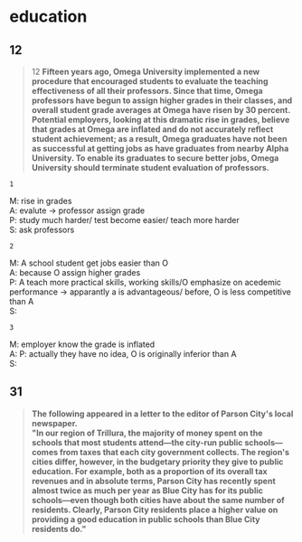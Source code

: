 education
=====
12
------------
>12
>**Fifteen years ago, Omega University implemented a new procedure that encouraged students to evaluate the teaching effectiveness of all their professors. Since that time, Omega professors have begun to assign higher grades in their classes, and overall student grade averages at Omega have risen by 30 percent. Potential employers, looking at this dramatic rise in grades, believe that grades at Omega are inflated and do not accurately reflect student achievement; as a result, Omega graduates have not been as successful at getting jobs as have graduates from nearby Alpha University. To enable its graduates to secure better jobs, Omega University should terminate student evaluation of professors.**

    1
M: rise in grades  
A: evalute -> professor assign grade  
P: study much harder/ test become easier/ teach more   harder  
S: ask professors  

    2
M: A school student get jobs easier than O   
A: because O assign higher grades  
P: A teach more practical skills, working skills/O   emphasize on acedemic performance -> apparantly a is advantageous/ before, O is less competitive than A  
S:

    3
M: employer know the grade is inflated  
A: 
P: actually they have no idea, O is originally inferior than A  
S:

31
--
>**The following appeared in a letter to the editor of Parson City's local newspaper.  
"In our region of Trillura, the majority of money spent on the schools that most students attend—the city-run public schools—comes from taxes that each city government collects. The region's cities differ, however, in the budgetary priority they give to public education. For example, both as a proportion of its overall tax revenues and in absolute terms, Parson City has recently spent almost twice as much per year as Blue City has for its public schools—even though both cities have about the same number of residents. Clearly, Parson City residents place a higher value on providing a good education in public schools than Blue City residents do."**




<!--stackedit_data:
eyJoaXN0b3J5IjpbLTE5NjczNjc4NDYsLTIwOTY1NTg0OV19
-->